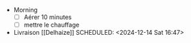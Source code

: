 - Morning
  * [ ] Aérer 10 minutes
  * [ ] mettre le chauffage
- Livraison [[Delhaize]]
  SCHEDULED: <2024-12-14 Sat 16:47>